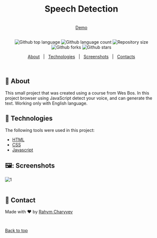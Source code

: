 <h1 align="center" id="top">Speech Detection</h1>
&#xa0;
<div align="center">
<a href="https://rahymcharyyev.github.io/Speech-Detection/">Demo</a>
</div>
&#xa0;
<p align="center">
  <img alt="Github top language" src="https://img.shields.io/github/languages/top/RahymCharyyev/Speech-Detection?color=56BEB8">

  <img alt="Github language count" src="https://img.shields.io/github/languages/count/RahymCharyyev/Speech-Detection?color=56BEB8">

  <img alt="Repository size" src="https://img.shields.io/github/repo-size/RahymCharyyev/Speech-Detection?color=56BEB8">

  <!-- <img alt="Github issues" src="https://img.shields.io/github/issues/{{YOUR_GITHUB_USERNAME}}/30---whack-a-mole?color=56BEB8" /> -->

  <img alt="Github forks" src="https://img.shields.io/github/forks/RahymCharyyev/Speech-Detection?color=56BEB8" />

  <img alt="Github stars" src="https://img.shields.io/github/stars/RahymCharyyev/Speech-Detection?color=56BEB8" />
</p>

<!-- Status -->

<!-- <h4 align="center">
	🚧  30   Whack A Mole 🚀 Under construction...  🚧
</h4>

<hr> -->

<p align="center">
  <a href="#dart-about">About</a> &#xa0; | &#xa0; 
  <a href="#rocket-technologies">Technologies</a> &#xa0; | &#xa0;
  <a href="#screenshots">Screenshots</a> &#xa0; | &#xa0;
  <a href="#contacts" target="_blank">Contacts</a>
</p>

<br>

## :dart: About

This small project that was created using a course from Wes Bos. In this project browser using JavaScript detect your voice, and can generate the text. Working only with English language.

## :rocket: Technologies

The following tools were used in this project:

- [HTML](https://developer.mozilla.org/ru/docs/Web/HTML)
- [CSS](https://developer.mozilla.org/ru/docs/Web/CSS/Reference)
- [Javascript](https://developer.mozilla.org/en-US/docs/Web/JavaScript)

## 🖼️: Screenshots

![1](https://github.com/RahymCharyyev/Speech-Detection/assets/62890688/b607a608-1b50-48a3-899f-ad96354f70c1)\
&#xa0;

## :memo: Contact

Made with :heart: by <a href="https://github.com/Rahym Charyyev" target="_blank">Rahym Charyyev</a>

&#xa0;

<a href="#top">Back to top</a>



